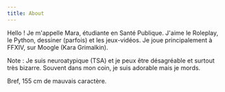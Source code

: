 ```yaml
---
title: About
---
```


Hello !
Je m'appelle Mara, étudiante en Santé Publique. J'aime le Roleplay, le Python, dessiner (parfois) et les jeux-vidéos. Je joue principalement à FFXIV, sur Moogle (Kara Grimalkin). 

Note : Je suis neuroatypique (TSA) et je peux être désagréable et surtout très bizarre. Souvent dans mon coin, je suis adorable mais je mords.

Bref, 155 cm de mauvais caractère.

